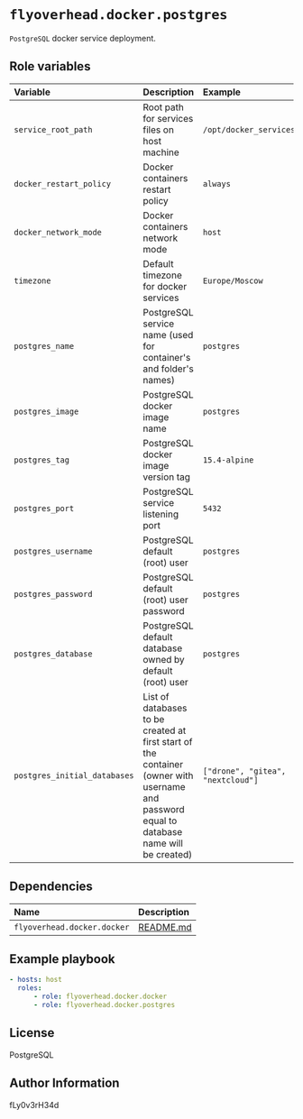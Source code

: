 # `flyoverhead.docker.postgres`

`PostgreSQL` docker service deployment.

## Role variables

| Variable | Description | Example |
| :--- | :--- | :--- |
| `service_root_path` | Root path for services files on host machine | `/opt/docker_services` |
| `docker_restart_policy` | Docker containers restart policy | `always` |
| `docker_network_mode` | Docker containers network mode | `host` |
| `timezone` | Default timezone for docker services | `Europe/Moscow` |
| `postgres_name` | PostgreSQL service name (used for container's and folder's names) | `postgres` |
| `postgres_image` | PostgreSQL docker image name | `postgres` |
| `postgres_tag` | PostgreSQL docker image version tag | `15.4-alpine` |
| `postgres_port` | PostgreSQL service listening port | `5432` |
| `postgres_username` | PostgreSQL default (root) user | `postgres` |
| `postgres_password` | PostgreSQL default (root) user password | `postgres` |
| `postgres_database` | PostgreSQL default database owned by default (root) user | `postgres` |
| `postgres_initial_databases` | List of databases to be created at first start of the container (owner with username and password equal to database name will be created) | `["drone", "gitea", "nextcloud"]` |

## Dependencies

| Name | Description |
| :--- | :--- |
| `flyoverhead.docker.docker` | [README.md](../docker/README.md) |

## Example playbook

```yaml
- hosts: host
  roles:
      - role: flyoverhead.docker.docker
      - role: flyoverhead.docker.postgres
```

## License

PostgreSQL

## Author Information

fLy0v3rH34d
